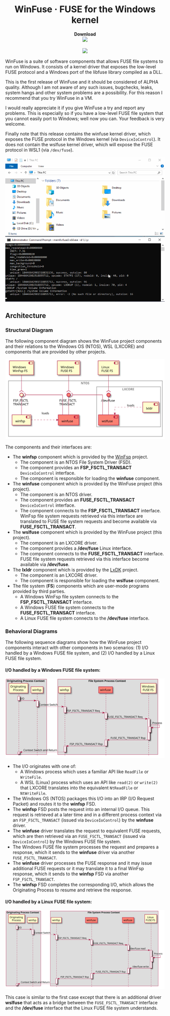 <h1 align="center">
    WinFuse &middot; FUSE for the Windows kernel
</h1>

<p align="center">
    <b>Download</b><br>
    <a href="https://github.com/billziss-gh/winfuse/releases">
        <img src="https://img.shields.io/github/release/billziss-gh/winfuse/all.svg?label=latest&colorB=e52e4b&style=for-the-badge"/>
    </a>
    <br/>
    <br/>
    <a href="https://ci.appveyor.com/project/billziss-gh/winfuse">
        <img src="https://img.shields.io/appveyor/ci/billziss-gh/winfuse.svg"/>
    </a>
</p>

WinFuse is a suite of software components that allows FUSE file systems to run on Windows. It consists of a kernel driver that exposes the low-level FUSE protocol and a Windows port of the libfuse library compiled as a DLL.

This is the first release of WinFuse and it should be considered of ALPHA quality. Although I am not aware of any such issues, bugchecks, leaks, system hangs and other system problems are a possibility. For this reason I recommend that you try WinFuse in a VM.

I would really appreciate it if you give WinFuse a try and report any problems. This is especially so if you have a low-level FUSE file system that you cannot easily port to Windows; well now you can. Your feedback is very welcome.

Finally note that this release contains the winfuse kernel driver, which exposes the FUSE protocol in the Windows kernel (via `DeviceIoControl`). It does not contain the wslfuse kernel driver, which will expose the FUSE protocol in WSL1 (via `/dev/fuse`).

<p align="center">
    <img src="doc/cap.gif"/>
</p>

## Architecture

### Structural Diagram

The following component diagram shows the WinFuse project components and their relations to the Windows OS (NTOS), WSL (LXCORE) and components that are provided by other projects.

![Component Diagram](doc/component.svg)

The components and their interfaces are:

- The **winfsp** component which is provided by the [WinFsp](https://github.com/billziss-gh/winfsp) project.
    - The component is an NTOS File System Driver (FSD).
    - The component provides an **FSP_FSCTL_TRANSACT** `DeviceIoControl` interface.
    - The component is responsible for loading the **winfuse** component.
- The **winfuse** component which is provided by the WinFuse project (this project).
    - The component is an NTOS driver.
    - The component provides an **FUSE_FSCTL_TRANSACT** `DeviceIoControl` interface.
    - The component connects to the **FSP_FSCTL_TRANSACT** interface. WinFsp file system requests retrieved via this interface are translated to FUSE file system requests and become available via **FUSE_FSCTL_TRANSACT**.
- The **wslfuse** component which is provided by the WinFuse project (this project).
    - The component is an LXCORE driver.
    - The component provides a **/dev/fuse** Linux interface.
    - The component connects to the **FUSE_FSCTL_TRANSACT** interface. FUSE file system requests retrieved via this interface become available via **/dev/fuse**.
- The **lxldr** component which is provided by the [LxDK](https://github.com/billziss-gh/lxdk) project.
    - The component is an LXCORE driver.
    - The component is responsible for loading the **wslfuse** component.
- The file system (**FS**) components which are user-mode programs provided by third parties.
    - A Windows WinFsp file system connects to the **FSP_FSCTL_TRANSACT** interface.
    - A Windows FUSE file system connects to the **FUSE_FSCTL_TRANSACT** interface.
    - A Linux FUSE file system connects to the **/dev/fuse** interface.

### Behavioral Diagrams

The following sequence diagrams show how the WinFuse project components interact with other components in two scenarios: (1) I/O handled by a Windows FUSE file system, and (2) I/O handled by a Linux FUSE file system.

#### I/O handled by a Windows FUSE file system:

![Windows FS Sequence Diagram](doc/winseq.svg)

- The I/O originates with one of:
    - A Windows process which uses a familiar API like `ReadFile` or `WriteFile`.
    - A WSL (Linux) process which uses an API like `read(2)` or `write(2)` that LXCORE translates into the equivalent `NtReadFile` or `NtWriteFile`.
- The Windows OS (NTOS) packages this I/O into an IRP (I/O Request Packet) and routes it to the **winfsp** FSD.
- The **winfsp** FSD posts the request into an internal I/O queue. This request is retrieved at a later time and in a different process context via an `FSP_FSCTL_TRANSACT` (issued via `DeviceIoControl`) by the **winfuse** driver.
- The **winfuse** driver translates the request to equivalent FUSE requests, which are then retrieved via an `FUSE_FSCTL_TRANSACT` (issued via `DeviceIoControl`) by the Windows FUSE file system.
- The Windows FUSE file system processes the request and prepares a response, which it sends to the **winfuse** driver via another `FUSE_FSCTL_TRANSACT`.
- The **winfuse** driver processes the FUSE response and it may issue additional FUSE requests or it may translate it to a final WinFsp response, which it sends to the **winfsp** FSD via another `FSP_FSCTL_TRANSACT`.
- The **winfsp** FSD completes the corresponding I/O, which allows the Originating Process to resume and retrieve the response.

#### I/O handled by a Linux FUSE file system:

![Linux FS Sequence Diagram](doc/wslseq.svg)

This case is similar to the first case except that there is an additional driver **wslfuse** that acts as a bridge between the `FUSE_FSCTL_TRANSACT` interface and the **/dev/fuse** interface that the Linux FUSE file system understands.
